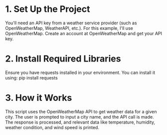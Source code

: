 # 1. Set Up the Project
You'll need an API key from a weather service provider (such as OpenWeatherMap, WeatherAPI, etc.). For this example, I'll use OpenWeatherMap. Create an account at OpenWeatherMap and get your API key.

# 2. Install Required Libraries
Ensure you have requests installed in your environment. You can install it using: pip install requests

# 3. How it Works
This script uses the OpenWeatherMap API to get weather data for a given city.
The user is prompted to input a city name, and the API call is made.
The response is processed, and relevant data like temperature, humidity, weather condition, and wind speed is printed.
